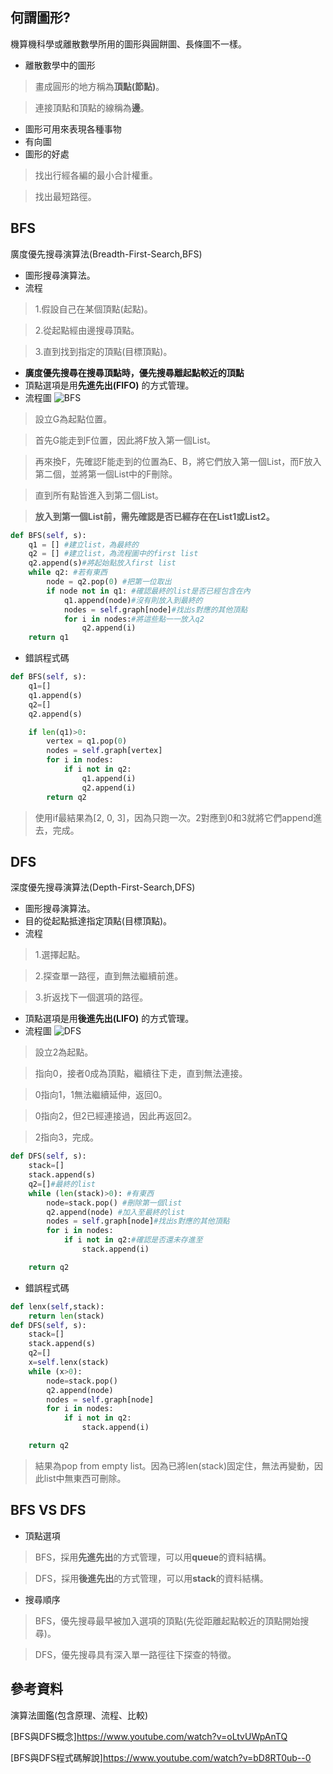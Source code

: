 ## 何謂圖形?
機算機科學或離散數學所用的圖形與圓餅圖、長條圖不一樣。
- 離散數學中的圖形
>畫成圓形的地方稱為**頂點(節點)**。

>連接頂點和頂點的線稱為**邊**。

- 圖形可用來表現各種事物
- 有向圖
- 圖形的好處
>找出行經各編的最小合計權重。

>找出最短路徑。
## BFS
廣度優先搜尋演算法(Breadth-First-Search,BFS)
- 圖形搜尋演算法。
- 流程
>1.假設自己在某個頂點(起點)。

>2.從起點經由邊搜尋頂點。

>3.直到找到指定的頂點(目標頂點)。

- **廣度優先搜尋在搜尋頂點時，優先搜尋離起點較近的頂點**
- 頂點選項是用**先進先出(FIFO)** 的方式管理。
- 流程圖
![BFS](https://github.com/tzuying0312/Learning-Code/blob/master/photo/BFS.jpg)
>設立G為起點位置。

>首先G能走到F位置，因此將F放入第一個List。

>再來換F，先確認F能走到的位置為E、B，將它們放入第一個List，而F放入第二個，並將第一個List中的F刪除。

>直到所有點皆進入到第二個List。

>**放入到第一個List前，需先確認是否已經存在在List1或List2。**

```python
def BFS(self, s):
    q1 = [] #建立list，為最終的
    q2 = [] #建立list，為流程圖中的first list
    q2.append(s)#將起始點放入first list
    while q2: #若有東西
        node = q2.pop(0) #把第一位取出
        if node not in q1: #確認最終的list是否已經包含在內
            q1.append(node)#沒有則放入到最終的
            nodes = self.graph[node]#找出s對應的其他頂點
            for i in nodes:#將這些點一一放入q2
                q2.append(i)
    return q1

```

- 錯誤程式碼
```python
def BFS(self, s):
    q1=[]
    q1.append(s)
    q2=[]
    q2.append(s)

    if len(q1)>0:
        vertex = q1.pop(0)
        nodes = self.graph[vertex]
        for i in nodes:
            if i not in q2:
                q1.append(i)
                q2.append(i)
        return q2
```
>使用if最結果為[2, 0, 3]，因為只跑一次。2對應到0和3就將它們append進去，完成。

## DFS
深度優先搜尋演算法(Depth-First-Search,DFS)
- 圖形搜尋演算法。
- 目的從起點抵達指定頂點(目標頂點)。
- 流程
>1.選擇起點。

>2.探查單一路徑，直到無法繼續前進。

>3.折返找下一個選項的路徑。

- 頂點選項是用**後進先出(LIFO)** 的方式管理。
- 流程圖
![DFS](https://github.com/tzuying0312/Learning-Code/blob/master/photo/DFS.jpg)

>設立2為起點。

>指向0，接者0成為頂點，繼續往下走，直到無法連接。

>0指向1，1無法繼續延伸，返回0。

>0指向2，但2已經連接過，因此再返回2。

>2指向3，完成。

```python
def DFS(self, s):
    stack=[] 
    stack.append(s)
    q2=[]#最終的list
    while (len(stack)>0): #有東西
        node=stack.pop() #刪除第一個list
        q2.append(node) #加入至最終的list
        nodes = self.graph[node]#找出s對應的其他頂點
        for i in nodes:
            if i not in q2:#確認是否還未存進至
                stack.append(i) 

    return q2
```

- 錯誤程式碼
```python
def lenx(self,stack):
    return len(stack)
def DFS(self, s):
    stack=[]
    stack.append(s)
    q2=[]
    x=self.lenx(stack)
    while (x>0):
        node=stack.pop()
        q2.append(node)
        nodes = self.graph[node]
        for i in nodes:
            if i not in q2:
                stack.append(i) 

    return q2
```
>結果為pop from empty list。因為已將len(stack)固定住，無法再變動，因此list中無東西可刪除。

## BFS VS DFS 
- 頂點選項
> BFS，採用**先進先出**的方式管理，可以用**queue**的資料結構。

> DFS，採用**後進先出**的方式管理，可以用**stack**的資料結構。

- 搜尋順序
> BFS，優先搜尋最早被加入選項的頂點(先從距離起點較近的頂點開始搜尋)。

> DFS，優先搜尋具有深入單一路徑往下探查的特徵。

## 參考資料
演算法圖鑑(包含原理、流程、比較)

[BFS與DFS概念]https://www.youtube.com/watch?v=oLtvUWpAnTQ

[BFS與DFS程式碼解說]https://www.youtube.com/watch?v=bD8RT0ub--0
